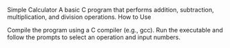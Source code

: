 Simple Calculator
A basic C program that performs addition, subtraction, multiplication, and division operations.
How to Use

Compile the program using a C compiler (e.g., gcc).
Run the executable and follow the prompts to select an operation and input numbers.
